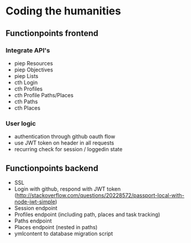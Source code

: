# Coding the humanities

## Functionpoints frontend

### Integrate API's
* piep Resources
* piep Objectives
* piep Lists
* cth Login
* cth Profiles
* cth Profile Paths/Places
* cth Paths
* cth Places

### User logic
* authentication through github oauth flow
* use JWT token on header in all requests
* recurring check for session / loggedin state

## Functionpoints backend
* SSL 
* Login with github, respond with JWT token (http://stackoverflow.com/questions/20228572/passport-local-with-node-jwt-simple)
* Session endpoint
* Profiles endpoint (including path, places and task tracking)
* Paths endpoint
* Places endpoint (nested in paths)
* ymlcontent to database migration script